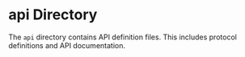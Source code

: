 <!-- This file is for my reference: Directory description -->

# api Directory

The `api` directory contains API definition files. This includes protocol definitions and API documentation.
